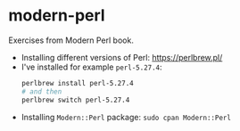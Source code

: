# modern-perl

Exercises from Modern Perl book.

+ Installing different versions of Perl: https://perlbrew.pl/
+ I've installed for example `perl-5.27.4`:
    ```bash
    perlbrew install perl-5.27.4
    # and then
    perlbrew switch perl-5.27.4
    ```
+ Installing `Modern::Perl` package: `sudo cpan Modern::Perl`
